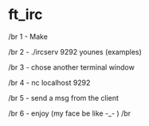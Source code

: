 # ft_irc


/br
1 - Make

/br
2 - ./ircserv 9292 younes (examples)


/br
3 - chose another terminal window

/br
4 - nc localhost 9292

/br
5 - send a msg from the client

/br
6 - enjoy  (my face be like -_- )
/br
